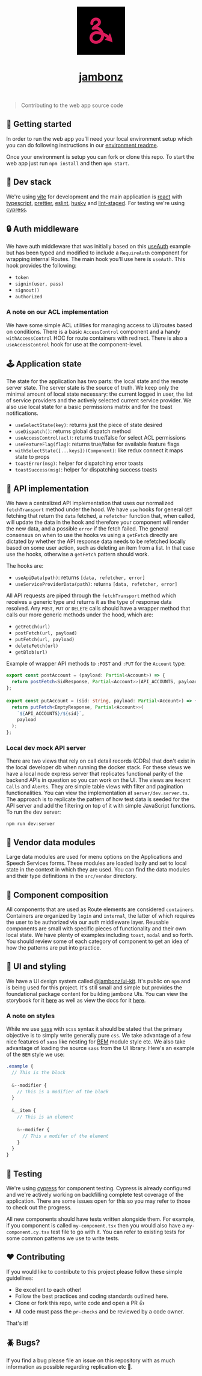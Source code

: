 <p align="center">
  <a href="https://jambonz.org">
    <img src="../public/icon192.png" height="128">
    <h1 align="center">jambonz</h1>
  </a>
</p>

<p align="center">
  <a aria-label="GitHub CI" href="https://github.com/jambonz/jambonz-webapp/actions/workflows/main.yml">
    <img alt="" src="https://github.com/jambonz/jambonz-webapp/actions/workflows/main.yml/badge.svg">
  </a>
</p>

> Contributing to the web app source code

## :rocket: Getting started

In order to run the web app you'll need your local environment setup which you can do
following instructions in our [environment readme](./environment.md).

Once your environment is setup you can fork or clone this repo. To start the web app
just run `npm install` and then `npm start`.

## :pancakes: Dev stack

We're using [vite](https://vitejs.dev/) for development and
the main application is [react](https://reactjs.org/docs/getting-started.html)
with [typescript](https://www.typescriptlang.org/),
[prettier](https://prettier.io/), [eslint](https://eslint.org/),
[husky](https://typicode.github.io/husky/#/)
and [lint-staged](https://www.npmjs.com/package/lint-staged).
For testing we're using [cypress](https://docs.cypress.io/guides/component-testing/writing-your-first-component-test).

## :lock: Auth middleware

We have auth middleware that was initially based on this [useAuth](https://usehooks.com/useAuth/)
example but has been typed and modified to include a `RequireAuth` component for wrapping internal Routes.
The main hook you'll use here is `useAuth`. This hook provides the following:

- `token`
- `signin(user, pass)`
- `signout()`
- `authorized`

### A note on our ACL implementation

We have some simple ACL utilities for managing access to UI/routes based on conditions.
There is a basic `AccessControl` component and a handy `withAccessControl`
HOC for route containers with redirect. There is also a `useAccessControl` hook for
use at the component-level.

## :joystick: Application state

The state for the application has two parts: the local state and the remote server state.
The server state is the source of truth. We keep only the minimal amount of local state
necessary: the current logged in user, the list of service providers and the actively selected
current service provider. We also use local state for a basic permissions matrix and for the
toast notifications.

- `useSelectState(key)`: returns just the piece of state desired
- `useDispatch()`: returns global dispatch method
- `useAccessControl(acl)`: returns true/false for select ACL permissions
- `useFeatureFlag(flag)`: returns true/false for available feature flags
- `withSelectState([...keys])(Component)`: like redux connect it maps state to props
- `toastError(msg)`: helper for dispatching error toasts
- `toastSuccess(msg)`: helper for dispatching success toasts

## :wales: API implementation

We have a centralized API implementation that uses our normalized `fetchTransport` method
under the hood. We have `use` hooks for general `GET` fetching that return the `data` fetched,
a `refetcher` function that, when called, will update the data in the hook and therefore your
component will render the new data, and a possible `error` if the fetch failed. The general
consensus on when to use the hooks vs using a `getFetch` directly are dictated by whether the
API response data needs to be refetched locally based on some user action, such as deleting
an item from a list. In that case use the hooks, otherwise a `getFetch` pattern should work.

The hooks are:

- `useApiData(path)`: returns `[data, refetcher, error]`
- `useServiceProviderData(path)`: returns `[data, refetcher, error]`

All API requests are piped through the `fetchTransport` method which receives a generic type
and returns it as the type of response data resolved. Any `POST`, `PUT` or `DELETE` calls should
have a wrapper method that calls our more generic methods under the hood, which are:

- `getFetch(url)`
- `postFetch(url, payload)`
- `putFetch(url, payload)`
- `deleteFetch(url)`
- `getBlob(url)`

Example of wrapper API methods to `:POST` and `:PUT` for the `Account` type:

```ts
export const postAccount = (payload: Partial<Account>) => {
  return postFetch<SidResponse, Partial<Account>>(API_ACCOUNTS, payload);
};

export const putAccount = (sid: string, payload: Partial<Account>) => {
  return putFetch<EmptyResponse, Partial<Account>>(
    `${API_ACCOUNTS}/${sid}`,
    payload
  );
};
```

### Local dev mock API server

There are two views that rely on call detail records (CDRs) that don't exist in the local
developer db when running the docker stack. For these views we have a local node express
server that replicates functional parity of the backend APIs in question so you can work
on the UI. The views are `Recent Calls` and `Alerts`. They are simple table views with
filter and pagination functionalities. You can view the implementation at `server/dev.server.ts`.
The approach is to replicate the pattern of how test data is seeded for the API server and
add the filtering on top of it with simple JavaScript functions. To run the dev server:

```shell
npm run dev:server
```

## :file_folder: Vendor data modules

Large data modules are used for menu options on the Applications and Speech Services
forms. These modules are loaded lazily and set to local state in the context in which
they are used. You can find the data modules and their type definitions in the `src/vendor`
directory.

## :sunrise: Component composition

All components that are used as Route elements are considered `containers`.
Containers are organized by `login` and `internal`, the latter of which requires
the user to be authorized via our auth middleware layer. Reusable components are
small with specific pieces of functionality and their own local state. We have
plenty of examples including `toast`, `modal` and so forth. You should review some
of each category of component to get an idea of how the patterns are put into practice.

## :art: UI and styling

We have a UI design system called [@jambonz/ui-kit](https://github.com/jambonz/jambonz-ui).
It's public on `npm` and is being used for this project. It's still small and simple
but provides the foundational package content for building jambonz UIs. You can view
the storybook for it [here](https://jambonz-ui.vercel.app/) as well as view the docs
for it [here](https://www.jambonz.org/docs/@jambonz/ui-kit/).

### A note on styles

While we use [sass](https://sass-lang.com/) with `scss` syntax it should be stated that the
primary objective is to simply write generally pure `css`. We take advantage of a few nice
features of `sass` like nesting for [BEM](http://getbem.com/naming/) module style etc. We
also take advantage of loading the source `sass` from the UI library. Here's an example of
the `BEM` style we use:

```scss
.example {
  // This is the block

  &--modifier {
    // This is a modifier of the block
  }

  &__item {
    // This is an element

    &--modifer {
      // This a modifer of the element
    }
  }
}
```

## :robot: Testing

We're using [cypress](https://docs.cypress.io/guides/component-testing/writing-your-first-component-test)
for component testing. Cypress is already configured and we're actively working on backfilling complete
test coverage of the application. There are some issues open for this so you may refer to those to check
out the progress.

All new components should have tests written alongside them. For example, if you component is called
`my-component.tsx` then you would also have a `my-component.cy.tsx` test file to go with it. You can
refer to existing tests for some common patterns we use to write tests.

## :heart: Contributing

If you would like to contribute to this project please follow these simple guidelines:

- Be excellent to each other!
- Follow the best practices and coding standards outlined here.
- Clone or fork this repo, write code and open a PR :+1:
- All code must pass the `pr-checks` and be reviewed by a code owner.

That's it!

## :beetle: Bugs?

If you find a bug please file an issue on this repository with as much information as
possible regarding replication etc :pray:.
